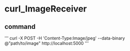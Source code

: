 # curl_ImageReceiver

## command
'''
curl -X POST -H 'Content-Type:Image/jpeg' --data-binary @"path/to/image" http://localhost:5000
'''
